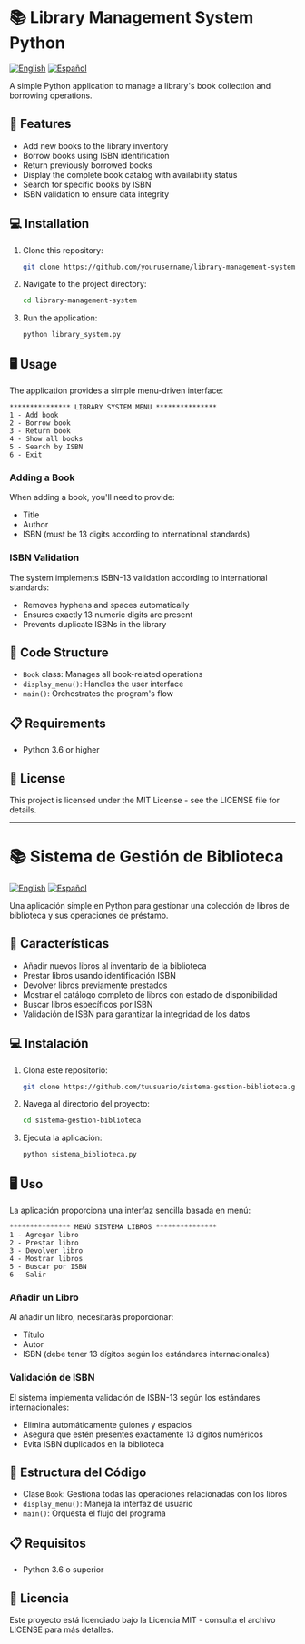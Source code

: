 # 📚 Library Management System Python

[![English](https://img.shields.io/badge/lang-English-blue.svg)](#english) [![Español](https://img.shields.io/badge/lang-Espa%C3%B1ol-red.svg)](#español)

A simple Python application to manage a library's book collection and borrowing operations.

<a name="english"></a>
## 🚀 Features

- Add new books to the library inventory
- Borrow books using ISBN identification
- Return previously borrowed books
- Display the complete book catalog with availability status
- Search for specific books by ISBN
- ISBN validation to ensure data integrity

## 💻 Installation

1. Clone this repository:
   ```bash
   git clone https://github.com/yourusername/library-management-system.git
   ```

2. Navigate to the project directory:
   ```bash
   cd library-management-system
   ```

3. Run the application:
   ```bash
   python library_system.py
   ```

## 🖥️ Usage

The application provides a simple menu-driven interface:

```
*************** LIBRARY SYSTEM MENU ***************
1 - Add book
2 - Borrow book
3 - Return book
4 - Show all books
5 - Search by ISBN
6 - Exit
```

### Adding a Book

When adding a book, you'll need to provide:
- Title
- Author
- ISBN (must be 13 digits according to international standards)

### ISBN Validation

The system implements ISBN-13 validation according to international standards:
- Removes hyphens and spaces automatically
- Ensures exactly 13 numeric digits are present
- Prevents duplicate ISBNs in the library

## 🧩 Code Structure

- `Book` class: Manages all book-related operations
- `display_menu()`: Handles the user interface
- `main()`: Orchestrates the program's flow

## 📋 Requirements

- Python 3.6 or higher

## 📝 License

This project is licensed under the MIT License - see the LICENSE file for details.

---

<a name="español"></a>
# 📚 Sistema de Gestión de Biblioteca

[![English](https://img.shields.io/badge/lang-English-blue.svg)](#english) [![Español](https://img.shields.io/badge/lang-Espa%C3%B1ol-red.svg)](#español)

Una aplicación simple en Python para gestionar una colección de libros de biblioteca y sus operaciones de préstamo.

## 🚀 Características

- Añadir nuevos libros al inventario de la biblioteca
- Prestar libros usando identificación ISBN
- Devolver libros previamente prestados
- Mostrar el catálogo completo de libros con estado de disponibilidad
- Buscar libros específicos por ISBN
- Validación de ISBN para garantizar la integridad de los datos

## 💻 Instalación

1. Clona este repositorio:
   ```bash
   git clone https://github.com/tuusuario/sistema-gestion-biblioteca.git
   ```

2. Navega al directorio del proyecto:
   ```bash
   cd sistema-gestion-biblioteca
   ```

3. Ejecuta la aplicación:
   ```bash
   python sistema_biblioteca.py
   ```

## 🖥️ Uso

La aplicación proporciona una interfaz sencilla basada en menú:

```
*************** MENÚ SISTEMA LIBROS ***************
1 - Agregar libro
2 - Prestar libro
3 - Devolver libro
4 - Mostrar libros
5 - Buscar por ISBN
6 - Salir
```

### Añadir un Libro

Al añadir un libro, necesitarás proporcionar:
- Título
- Autor
- ISBN (debe tener 13 dígitos según los estándares internacionales)

### Validación de ISBN

El sistema implementa validación de ISBN-13 según los estándares internacionales:
- Elimina automáticamente guiones y espacios
- Asegura que estén presentes exactamente 13 dígitos numéricos
- Evita ISBN duplicados en la biblioteca

## 🧩 Estructura del Código

- Clase `Book`: Gestiona todas las operaciones relacionadas con los libros
- `display_menu()`: Maneja la interfaz de usuario
- `main()`: Orquesta el flujo del programa

## 📋 Requisitos

- Python 3.6 o superior

## 📝 Licencia

Este proyecto está licenciado bajo la Licencia MIT - consulta el archivo LICENSE para más detalles.
